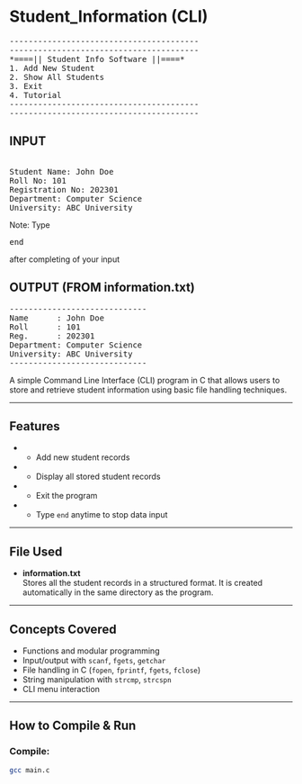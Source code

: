 # Student_Information (CLI) 

<pre>
----------------------------------------
----------------------------------------
*====|| Student Info Software ||====*
1. Add New Student
2. Show All Students
3. Exit
4. Tutorial
----------------------------------------
----------------------------------------
</pre>

## INPUT 

<pre> 
Student Name: John Doe
Roll No: 101
Registration No: 202301
Department: Computer Science
University: ABC University
</pre>
Note: Type <pre>end</pre> after completing of your input

## OUTPUT (FROM information.txt)
<pre>
-----------------------------
Name      : John Doe
Roll      : 101
Reg.      : 202301
Department: Computer Science
University: ABC University
-----------------------------
</pre>


A simple Command Line Interface (CLI) program in C that allows users to store and retrieve student information using basic file handling techniques.

---

## Features

- * Add new student records
- * Display all stored student records
- * Exit the program
- * Type `end` anytime to stop data input

---

## File Used

- **information.txt**  
  Stores all the student records in a structured format. It is created automatically in the same directory as the program.

---

## Concepts Covered

- Functions and modular programming
- Input/output with `scanf`, `fgets`, `getchar`
- File handling in C (`fopen`, `fprintf`, `fgets`, `fclose`)
- String manipulation with `strcmp`, `strcspn`
- CLI menu interaction

---

## How to Compile & Run
### Compile:
```bash
gcc main.c 


